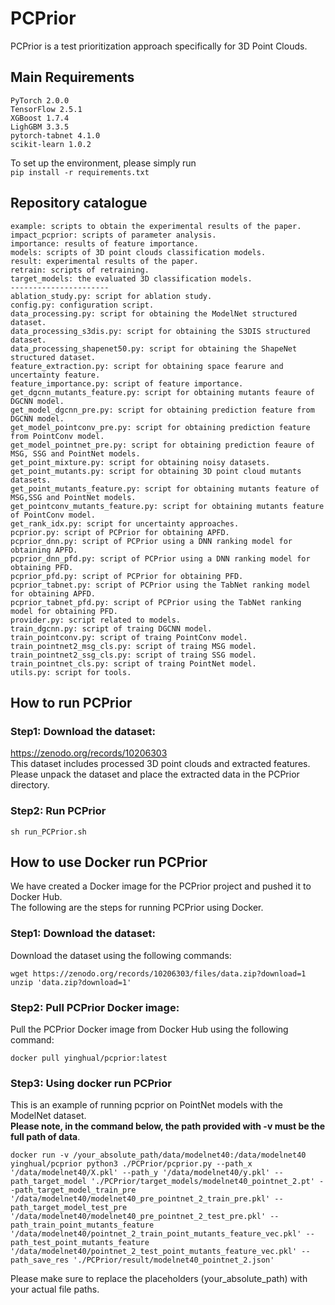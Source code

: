 # PCPrior
PCPrior is a test prioritization approach specifically for 3D Point Clouds.

## Main Requirements
    PyTorch 2.0.0
    TensorFlow 2.5.1
    XGBoost 1.7.4
    LighGBM 3.3.5
    pytorch-tabnet 4.1.0
    scikit-learn 1.0.2
To set up the environment, please simply run  
```pip install -r requirements.txt```

##  Repository catalogue
    example: scripts to obtain the experimental results of the paper.
    impact_pcprior: scripts of parameter analysis.
    importance: results of feature importance.
    models: scripts of 3D point clouds classification models.
    result: experimental results of the paper.
    retrain: scripts of retraining.
    target_models: the evaluated 3D classification models.
    ----------------------
    ablation_study.py: script for ablation study.
    config.py: configuration script.
    data_processing.py: script for obtaining the ModelNet structured dataset.
    data_processing_s3dis.py: script for obtaining the S3DIS structured dataset.
    data_processing_shapenet50.py: script for obtaining the ShapeNet structured dataset.
    feature_extraction.py: script for obtaining space fearure and uncertainty feature.
    feature_importance.py: script of feature importance.
    get_dgcnn_mutants_feature.py: script for obtaining mutants feaure of DGCNN model.
    get_model_dgcnn_pre.py: script for obtaining prediction feature from DGCNN model.
    get_model_pointconv_pre.py: script for obtaining prediction feature from PointConv model.
    get_model_pointnet_pre.py: script for obtaining prediction feaure of MSG, SSG and PointNet models.
    get_point_mixture.py: script for obtaining noisy datasets.
    get_point_mutants.py: script for obtaining 3D point cloud mutants datasets.
    get_point_mutants_feature.py: script for obtaining mutants feature of MSG,SSG and PointNet models.
    get_pointconv_mutants_feature.py: script for obtaining mutants feature of PointConv model.
    get_rank_idx.py: script for uncertainty approaches.
    pcprior.py: script of PCPrior for obtaining APFD.
    pcprior_dnn.py: script of PCPrior using a DNN ranking model for obtaining APFD.
    pcprior_dnn_pfd.py: script of PCPrior using a DNN ranking model for obtaining PFD.
    pcprior_pfd.py: script of PCPrior for obtaining PFD.
    pcprior_tabnet.py: script of PCPrior using the TabNet ranking model for obtaining APFD.
    pcprior_tabnet_pfd.py: script of PCPrior using the TabNet ranking model for obtaining PFD.
    provider.py: script related to models.
    train_dgcnn.py: script of traing DGCNN model.
    train_pointconv.py: script of traing PointConv model.
    train_pointnet2_msg_cls.py: script of traing MSG model.
    train_pointnet2_ssg_cls.py: script of traing SSG model.
    train_pointnet_cls.py: script of traing PointNet model.
    utils.py: script for tools.
    
## How to run PCPrior
### Step1: Download the dataset:  
https://zenodo.org/records/10206303  
This dataset includes processed 3D point clouds and extracted features.    
Please unpack the dataset and place the extracted data in the PCPrior directory.  
### Step2: Run PCPrior  
```sh run_PCPrior.sh```

## How to use Docker run PCPrior
We have created a Docker image for the PCPrior project and pushed it to Docker Hub.  
The following are the steps for running PCPrior using Docker.

### Step1: Download the dataset: 
Download the dataset using the following commands:
```
wget https://zenodo.org/records/10206303/files/data.zip?download=1
unzip 'data.zip?download=1'
```
### Step2: Pull PCPrior Docker image: 
Pull the PCPrior Docker image from Docker Hub using the following command:
```
docker pull yinghual/pcprior:latest
```
### Step3: Using docker run PCPrior
This is an example of running pcprior on PointNet models with the ModelNet dataset.  
**Please note, in the command below, the path provided with -v must be the full path of data**.

```
docker run -v /your_absolute_path/data/modelnet40:/data/modelnet40 yinghual/pcprior python3 ./PCPrior/pcprior.py --path_x '/data/modelnet40/X.pkl' --path_y '/data/modelnet40/y.pkl' --path_target_model './PCPrior/target_models/modelnet40_pointnet_2.pt' --path_target_model_train_pre '/data/modelnet40/modelnet40_pre_pointnet_2_train_pre.pkl' --path_target_model_test_pre '/data/modelnet40/modelnet40_pre_pointnet_2_test_pre.pkl' --path_train_point_mutants_feature '/data/modelnet40/pointnet_2_train_point_mutants_feature_vec.pkl' --path_test_point_mutants_feature '/data/modelnet40/pointnet_2_test_point_mutants_feature_vec.pkl' --path_save_res './PCPrior/result/modelnet40_pointnet_2.json'
```
Please make sure to replace the placeholders (your_absolute_path) with your actual file paths.
